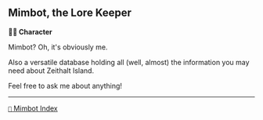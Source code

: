 ## Mimbot, the Lore Keeper

**🧙‍♂️ Character**

Mimbot? Oh, it's obviously me. 

Also a versatile database holding all (well, almost) the information you may need about Zeithalt Island.

Feel free to ask me about anything!


-----
[`📑` Mimbot Index](<https://zeithalt.github.io/r/#1670>)
<!---
keywords: you, bot, help
aliases:
-->